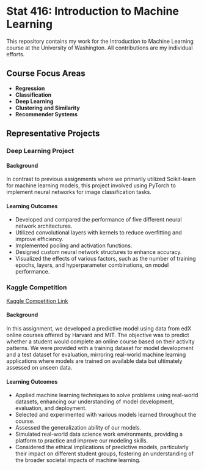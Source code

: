# Stat 416: Introduction to Machine Learning

This repository contains my work for the Introduction to Machine Learning course at the University of Washington. All contributions are my individual efforts.

## Course Focus Areas
- **Regression**
- **Classification**
- **Deep Learning**
- **Clustering and Similarity**
- **Recommender Systems**

## Representative Projects

### Deep Learning Project

#### Background
In contrast to previous assignments where we primarily utilized Scikit-learn for machine learning models, this project involved using PyTorch to implement neural networks for image classification tasks.

#### Learning Outcomes
- Developed and compared the performance of five different neural network architectures.
- Utilized convolutional layers with kernels to reduce overfitting and improve efficiency.
- Implemented pooling and activation functions.
- Designed custom neural network structures to enhance accuracy.
- Visualized the effects of various factors, such as the number of training epochs, layers, and hyperparameter combinations, on model performance.

### Kaggle Competition

[Kaggle Competition Link](https://www.kaggle.com/competitions/cse-stat-416-24-sp-assignment-5/overview)

#### Background
In this assignment, we developed a predictive model using data from edX online courses offered by Harvard and MIT. The objective was to predict whether a student would complete an online course based on their activity patterns. We were provided with a training dataset for model development and a test dataset for evaluation, mirroring real-world machine learning applications where models are trained on available data but ultimately assessed on unseen data.

#### Learning Outcomes
- Applied machine learning techniques to solve problems using real-world datasets, enhancing our understanding of model development, evaluation, and deployment.
- Selected and experimented with various models learned throughout the course.
- Assessed the generalization ability of our models.
- Simulated real-world data science work environments, providing a platform to practice and improve our modeling skills.
- Considered the ethical implications of predictive models, particularly their impact on different student groups, fostering an understanding of the broader societal impacts of machine learning.

